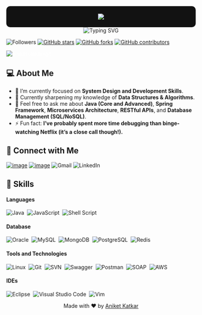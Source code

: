 <div align="center" style="background-color: #121212; color: #ffffff; padding: 20px; border-radius: 10px;">
  <img src="https://camo.githubusercontent.com/c24b86c234ef154ad8b0a621713ffda5e56e2b1190171a2b6ef2139621e71c14/68747470733a2f2f63646e2e686173686e6f64652e636f6d2f7265732f686173686e6f64652f696d6167652f75706c6f61642f76313639303033343935363534362f31303163313639342d376538372d343538652d616664352d6162363563343863343638652e676966"/>
</div>

<div align="center">
  <img src="https://readme-typing-svg.demolab.com?font=poppins&pause=1000&color=1976D2&center=true&vCenter=true&lines=%3CHello+World%2C+Aniket+here!%2F%3E" alt="Typing SVG" />
</div>

![Followers](https://img.shields.io/github/followers/aniketkatkar-git?label=Followers)
[![GitHub stars](https://img.shields.io/github/stars/aniketkatkar-git/aniketkatkar-git.svg)](https://github.com/aniketkatkar-git/aniketkatkar-git/stargazers)
[![GitHub forks](https://img.shields.io/github/forks/aniketkatkar-git/aniketkatkar-git.svg?color=blue)](https://github.com/aniketkatkar-git/aniketkatkar-git/network)
[![GitHub contributors](https://img.shields.io/github/contributors/aniketkatkar-git/aniketkatkar-git.svg?color=blue)](https://github.com/aniketkatkar-git/aniketkatkar-git/graphs/contributors)
<p align="left" style="color: #ffffff;"> <img src="https://komarev.com/ghpvc/?username=aniketkatkar-git&label=Visitors&color=0e75b6&style=flat" alt="aniketkatkar-git" /> </p>

## 💻 About Me
- 🔭 I’m currently focused on **System Design and Development Skills**.
- 🌱 Currently sharpening my knowledge of **Data Structures & Algorithms**.
- 💬 Feel free to ask me about **Java (Core and Advanced)**, **Spring Framework**, **Microservices Architecture**, **RESTful APIs**, and **Database Management (SQL/NoSQL)**.
- ⚡ Fun fact: **I’ve probably spent more time debugging than binge-watching Netflix (it’s a close call though!).**

## 🤝 Connect with Me

[![image](https://img.shields.io/badge/LinkedIn-0077B5?style=for-the-badge&logo=linkedin&logoColor=white)](https://www.linkedin.com/in/aniketkatkar)
[![image](https://img.shields.io/badge/Email-E4405F?style=for-the-badge&logo=gmail&logoColor=white)](mailto:aniketkatkar73@gmail.com)
![Gmail](https://img.shields.io/badge/Email-D14836?style=for-the-badge&logo=gmail&logoColor=white)
![LinkedIn](https://img.shields.io/badge/LinkedIn-0077B5?style=for-the-badge&logo=linkedin&logoColor=white)&nbsp;

## 💪 Skills

#### Languages

![Java](https://img.shields.io/badge/Java-ED8B00?style=for-the-badge&logo=java&logoColor=white)&nbsp;
![JavaScript](https://img.shields.io/badge/JavaScript-F7DF1E?style=for-the-badge&logo=javascript&logoColor=black)&nbsp;
![Shell Script](https://img.shields.io/badge/Shell_Script-121011?style=for-the-badge&logo=gnu-bash&logoColor=white)&nbsp;

#### Database

![Oracle](https://img.shields.io/badge/Oracle-F80000?style=for-the-badge&logo=oracle&logoColor=white)&nbsp;
![MySQL](https://img.shields.io/badge/MySQL-00000F?style=for-the-badge&logo=mysql&logoColor=white)&nbsp;
![MongoDB](https://img.shields.io/badge/MongoDB-47A248?style=for-the-badge&logo=mongodb&logoColor=white)&nbsp;
![PostgreSQL](https://img.shields.io/badge/PostgreSQL-316192?style=for-the-badge&logo=postgresql&logoColor=white)&nbsp;
![Redis](https://img.shields.io/badge/Redis-DC382D?style=for-the-badge&logo=redis&logoColor=white)&nbsp;

#### Tools and Technologies

![Linux](https://img.shields.io/badge/Linux-FCC624?style=for-the-badge&logo=linux&logoColor=black)&nbsp;
![Git](https://img.shields.io/badge/GIT-E44C30?style=for-the-badge&logo=git&logoColor=white)&nbsp;
![SVN](https://img.shields.io/badge/SVN-809CC9?style=for-the-badge&logo=subversion&logoColor=white)&nbsp;
![Swagger](https://img.shields.io/badge/Swagger-85EA2D?style=for-the-badge&logo=swagger&logoColor=black)&nbsp;
![Postman](https://img.shields.io/badge/Postman-FF6C37?style=for-the-badge&logo=postman&logoColor=white)&nbsp;
![SOAP](https://img.shields.io/badge/SOAP-0072C6?style=for-the-badge&logo=soap&logoColor=white)&nbsp;
![AWS](https://img.shields.io/badge/AWS-232F3E?style=for-the-badge&logo=amazon-aws&logoColor=white)&nbsp;

#### IDEs

![Eclipse](https://img.shields.io/badge/Eclipse-FE7A16.svg?style=for-the-badge&logo=Eclipse&logoColor=white)&nbsp;
![Visual Studio Code](https://img.shields.io/badge/Visual%20Studio%20Code-0078d7.svg?style=for-the-badge&logo=visual-studio-code&logoColor=white)&nbsp;
![Vim](https://img.shields.io/badge/VIM-%2311AB00.svg?style=for-the-badge&logo=vim&logoColor=white)&nbsp;

<div align="center">
    Made with ❤️ by <a href="https://www.linkedin.com/in/aniketkatkar" target="_blank">Aniket Katkar</a>
</div>

